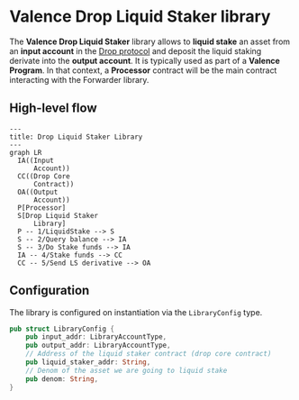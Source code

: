 # Valence Drop Liquid Staker library

The **Valence Drop Liquid Staker** library allows to **liquid stake** an asset from an **input account** in the [Drop protocol](https://docs.drop.money/) and deposit the liquid staking derivate into the **output account**. It is typically used as part of a **Valence Program**. In that context, a **Processor** contract will be the main contract interacting with the Forwarder library.

## High-level flow

```mermaid
---
title: Drop Liquid Staker Library
---
graph LR
  IA((Input
      Account))
  CC((Drop Core
      Contract))
  OA((Output
      Account))
  P[Processor]
  S[Drop Liquid Staker
      Library]
  P -- 1/LiquidStake --> S
  S -- 2/Query balance --> IA
  S -- 3/Do Stake funds --> IA
  IA -- 4/Stake funds --> CC
  CC -- 5/Send LS derivative --> OA
```

## Configuration

The library is configured on instantiation via the `LibraryConfig` type.

```rust
pub struct LibraryConfig {
    pub input_addr: LibraryAccountType,
    pub output_addr: LibraryAccountType,
    // Address of the liquid staker contract (drop core contract)
    pub liquid_staker_addr: String,
    // Denom of the asset we are going to liquid stake
    pub denom: String,
}
```
